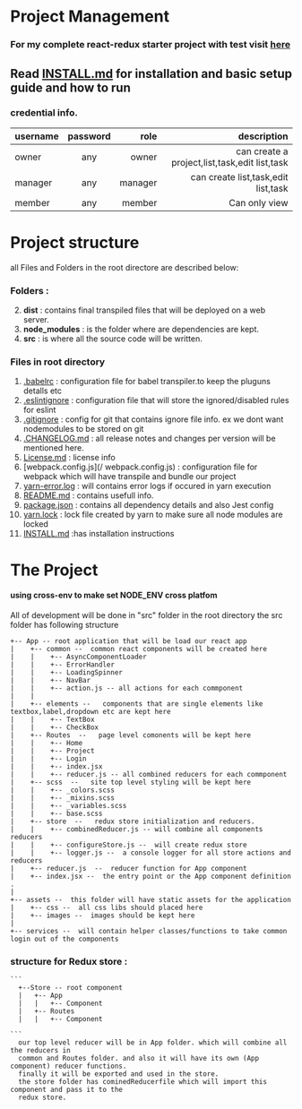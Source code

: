 # Project Management

### For my complete react-redux starter project with test visit [here](https://github.com/hannadrehman/react-redux-starter)


## Read [INSTALL.md](/INSTALL.md) for installation and basic setup guide and how to run

### credential info. 
| username      | password    | role      | description                                   |
| ------------- |:-------------:| -----:  |------------:                                  |
| owner         | any           | owner   | can create a project,list,task,edit list,task |
| manager       | any           | manager | can create list,task,edit list,task           |
| member        | any           | member  | Can only view                                 |

# Project structure 
all Files and Folders in the root directore are described below:

### Folders :
  2. __dist__ : contains final transpiled files that will be deployed on a web server.
  3. __node_modules__ : is the folder where are dependencies are kept.
  4. __src__ : is where all the source code will be written.

### Files in root directory

  1.  [.babelrc](/.babelrc) : configuration file for babel transpiler.to keep the pluguns detalls etc
  2.  [.eslintignore](/.eslintignore) : configuration file that will store the ignored/disabled rules for eslint
  3.  [.gitignore](/.gitignore) : config for git that contains ignore file info. ex we dont want nodemodules to be stored on git
  4.  [.CHANGELOG.md](/.CHANGELOG.md) : all release notes and changes per version will be mentioned here.
  5.  [License.md](/License.md) : license info
  6.  [webpack.config.js](/ webpack.config.js) : configuration file for webpack which will have transpile and bundle our project
  7.  [yarn-error.log](/yarn-error.log)  : will contains error logs if occured in yarn execution
  8.  [README.md](/README.md)  : contains usefull info.
  9.  [package.json](/package.json)  : contains all dependency details and also Jest config
  10. [yarn.lock](/yarn.lock)  : lock file created by yarn to make sure all node modules are locked
  11. [INSTALL.md](/INSTALL.md) :has installation instructions

# The Project
#### using cross-env to make set NODE_ENV cross platfom

All of development will be done in "src" folder in the root directory
the src folder has following structure

```
+-- App -- root application that will be load our react app
|    +-- common --  common react components will be created here
|    |    +-- AsyncComponentLoader
|    |    +-- ErrorHandler
|    |    +-- LoadingSpinner
|    |    +-- NavBar
|    |    +-- action.js -- all actions for each commponent
|    |
|    +-- elements --   components that are single elements like textbox,label,dropdown etc are kept here
|    |    +-- TextBox
|    |    +-- CheckBox
|    +-- Routes  --   page level comonents will be kept here
|    |    +-- Home
|    |    +-- Project
|    |    +-- Login
|    |    +-- index.jsx
|    |    +-- reducer.js -- all combined reducers for each commponent
|    +-- scss  --   site top level styling will be kept here 
|    |    +-- _colors.scss
|    |    +-- _mixins.scss
|    |    +-- _variables.scss
|    |    +-- base.scss
|    +-- store  --   redux store initialization and reducers.
|    |    +-- combinedReducer.js -- will combine all components reducers
|    |    +-- configureStore.js --  will create redux store
|    |    +-- logger.js --  a console logger for all store actions and reducers
|    +-- reducer.js  --  reducer function for App component
|    +-- index.jsx --  the entry point or the App component definition .
|
+-- assets --  this folder will have static assets for the application
|    +-- css --  all css libs should placed here
|    +-- images --  images should be kept here
|
+-- services --  will contain helper classes/functions to take common login out of the components
```

### structure for Redux store :

    ```
      +--Store -- root component
      |   +-- App
      |   |   +-- Component
      |   +-- Routes
      |   |   +-- Component

    ```
      our top level reducer will be in App folder. which will combine all the reducers in 
      common and Routes folder. and also it will have its own (App component) reducer functions. 
      finally it will be exported and used in the store.
      the store folder has cominedReducerfile which will import this component and pass it to the 
      redux store.
